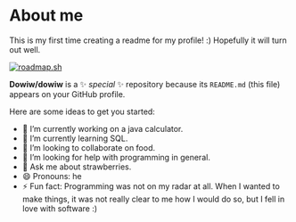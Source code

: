# About me

This is my first time creating a readme for my profile! :)
Hopefully it will turn out well.

<a href="https://roadmap.sh"><img src="https://roadmap.sh/card/wide/678a90ce98c00f7117d8595f?variant=dark&roadmaps=sql" alt="roadmap.sh"/></a>

**Dowiw/dowiw** is a ✨ _special_ ✨ repository because its `README.md` (this file) appears on your GitHub profile.

Here are some ideas to get you started:

- 🔭 I’m currently working on a java calculator.
- 🌱 I’m currently learning SQL.
- 👯 I’m looking to collaborate on food.
- 🤔 I’m looking for help with programming in general.
- 💬 Ask me about strawberries.
- 😄 Pronouns: he
- ⚡ Fun fact: Programming was not on my radar at all. When I wanted to make things, it was not really clear to me how I would do so, but I fell in love with software :)


